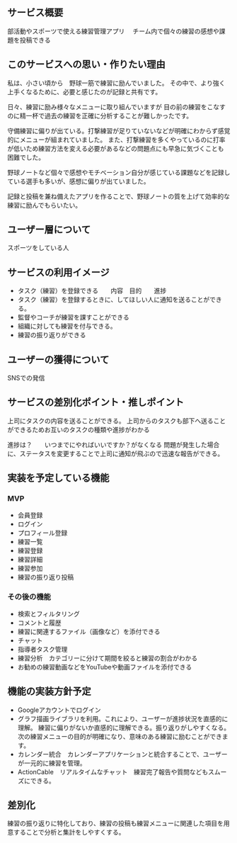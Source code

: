 
## サービス概要
部活動やスポーツで使える練習管理アプリ　
チーム内で個々の練習の感想や課題を投稿できる

## このサービスへの思い・作りたい理由

私は、小さい頃から　野球一筋で練習に励んでいました。
その中で、より強く上手くなるために、必要と感じたのが記録と共有です。

日々、練習に励み様々なメニューに取り組んでいますが
目の前の練習をこなすのに精一杯で過去の練習を正確に分析することが難しかったです。

守備練習に偏りが出ている。打撃練習が足りていないなどが明確にわからず感覚的にメニューが組まれていました。
また、打撃練習を多くやっているのに打率が低いため練習方法を変える必要があるなどの問題点にも早急に気づくことも
困難でした。

野球ノートなど個々で感想やモチベーション自分が感じている課題などを記録している選手も多いが、感想に偏りが出ていました。

記録と投稿を兼ね備えたアプリを作ることで、野球ノートの質を上げて効率的な練習に励んでもらいたい。

## ユーザー層について
スポーツをしている人

## サービスの利用イメージ
- タスク（練習）を登録できる　　内容　目的　　進捗　
- タスク（練習）を登録するときに、してほしい人に通知を送ることができる。
- 監督やコーチが練習を課すことができる
- 組織に対しても練習を付与できる。
- 練習の振り返りができる
  
## ユーザーの獲得について
SNSでの発信

## サービスの差別化ポイント・推しポイント
上司にタスクの内容を送ることができる。
上司からのタスクも部下へ送ることができるためお互いのタスクの種類や進捗がわかる

進捗は？　　いつまでにやればいいですか？がなくなる
問題が発生した場合に、ステータスを変更することで上司に通知が飛ぶので迅速な報告ができる。

## 実装を予定している機能
### MVP
* 会員登録
* ログイン
* プロフィール登録
* 練習一覧
* 練習登録
* 練習詳細
* 練習参加
* 練習の振り返り投稿
　

### その後の機能
* 検索とフィルタリング
* コメントと履歴
* 練習に関連するファイル（画像など）を添付できる
* チャット
* 指導者タスク管理
* 練習分析　カテゴリーに分けて期間を絞ると練習の割合がわかる
* お勧めの練習動画などをYouTubeや動画ファイルを添付できる

## 機能の実装方針予定
- Googleアカウントでログイン
- グラフ描画ライブラリを利用。これにより、ユーザーが進捗状況を直感的に理解。
  練習に偏りがないか直感的に理解できる。振り返りがしやすくなる。次の練習メニューの目的が明確になり、意味のある練習に励むことができます。
- カレンダー統合　カレンダーアプリケーションと統合することで、ユーザーが一元的に練習を管理。
- ActionCable　リアルタイムなチャット　練習完了報告や質問などもスムーズにできる。

##  差別化
練習の振り返りに特化しており、練習の投稿も練習メニューに関連した項目を用意することで分析と集計をしやすくする。


